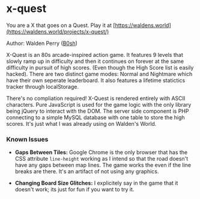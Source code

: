 # x-quest

You are a X that goes on a Quest. Play it at [https://waldens.world](https://waldens.world/projects/x-quest/)

Author: Walden Perry ([B0sh](http://waldens.world/))

X-Quest is an 80s arcade-inspired action game. It features 9 levels that slowly ramp up in difficulty and then it continues on forever at the same difficulty in pursuit of high scores. (Even though the High Score list is easily hacked). There are two distinct game modes: Normal and Nightmare which have their own seperate leaderboard. It also features a lifetime statictics tracker through localStorage.

There's no compliation required! X-Quest is rendered entirely with ASCII characters. Pure JavaScript is used for the game logic with the only library being jQuery to interact with the DOM. The server side component is PHP connecting to a simple MySQL database with one table to store the high scores. It's just what I was already using on Walden's World.

### Known Issues

* **Gaps Between Tiles:** Google Chrome is the only browser that has the CSS attribute `line-height` working as I intend so that the road doesn't have any gaps between map lines. The game works the even if the line breaks are there. It's an artifact of not using any graphics.

* **Changing Board Size Glitches:** I explicitely say in the game that it doesn't work; its just for fun if you want to try it.